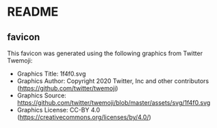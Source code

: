 # README

## favicon
This favicon was generated using the following graphics from Twitter Twemoji:

- Graphics Title: 1f4f0.svg
- Graphics Author: Copyright 2020 Twitter, Inc and other contributors (https://github.com/twitter/twemoji)
- Graphics Source: https://github.com/twitter/twemoji/blob/master/assets/svg/1f4f0.svg
- Graphics License: CC-BY 4.0 (https://creativecommons.org/licenses/by/4.0/)
